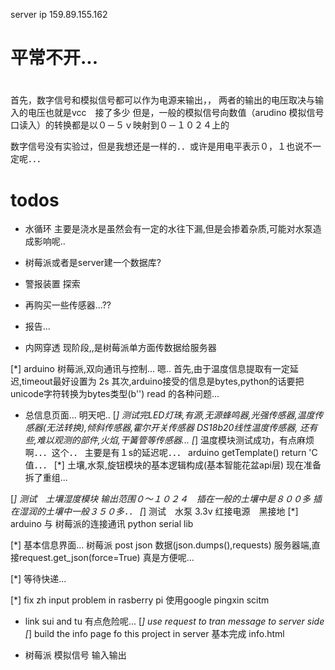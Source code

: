 server ip 159.89.155.162 
# 平常不开...

# 
首先，数字信号和模拟信号都可以作为电源来输出，，
两者的输出的电压取决与输入的电压也就是vcc　接了多少
但是，一般的模拟信号向数值（arudino 模拟信号口读入）的转换都是以０－５ｖ映射到０－１０２４上的

数字信号没有实验过，但是我想还是一样的．．或许是用电平表示０，１也说不一定呢．．．




# todos
- 水循环
    主要是浇水是虽然会有一定的水往下漏,但是会掺着杂质,可能对水泵造成影响呢..

- 树莓派或者是server建一个数据库?

- 警报装置 探索

- 再购买一些传感器...??

- 报告...

- 内网穿透
    现阶段,,是树莓派单方面传数据给服务器

[*] arduino 树莓派,双向通讯与控制...
    嗯..
    首先,由于温度信息提取有一定延迟,timeout最好设置为 2s
    其次,arduino接受的信息是bytes,python的话要把unicode字符转换为bytes类型(b'')
    read 的各种问题...

- 总信息页面...
    明天吧..
[*] 测试完LED灯珠,有源,无源蜂鸣器,光强传感器,温度传感器(无法转换),倾斜传感器,霍尔开关传感器
    DS18b20线性温度传感器,
    还有些,难以观测的部件,火焰,干簧管等传感器...
[*] 温度模块测试成功，有点麻烦啊．．．这个．．
    主要是有１s的延迟呢．．．
    arduino getTemplate() return 'C 值．．．
[*]  土壤,水泵,旋钮模块的基本逻辑构成(基本智能花盆api层)
    现在准备拆了重组...

[*] 测试　土壤湿度模块
    输出范围０～１０２４　插在一般的土壤中是８００多
    插在湿润的土壤中一般３５０多．．
[*] 测试　水泵
    3.3v 红接电源　黑接地
[*] arduino 与 树莓派的连接通讯
    python serial lib

[*] 基本信息界面...
    树莓派 post json 数据(json.dumps(),requests)
    服务器端,直接request.get_json(force=True)
    真是方便呢...
    


[*] 等待快递...

[*] fix zh input problem in rasberry pi
    使用google pingxin scitm
- link sui and tu
    有点危险呢...
[*] use request to tran message to server side
[*] build the info page fo this project in server
    基本完成 info.html

- 树莓派 模拟信号 输入输出
